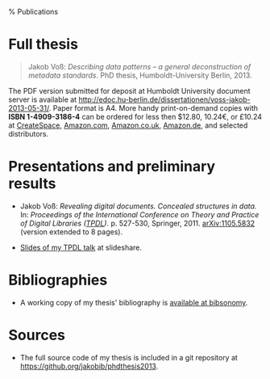 % Publications

# Full thesis

> Jakob Voß: *Describing data patterns – a general deconstruction of metadata standards*.
> PhD thesis, Humboldt-University Berlin, 2013.

The PDF version submitted for deposit at Humboldt University document server is
available at <http://edoc.hu-berlin.de/dissertationen/voss-jakob-2013-05-31/>.
Paper format is A4. More handy print-on-demand copies with **ISBN
1-4909-3186-4** can be ordered for less then $12.80, 10.24€, or £10.24 at
[CreateSpace](https://www.createspace.com/4351505), 
[Amazon.com](http://amzn.com/1490931864),
[Amazon.co.uk](http://amazon.co.uk/dp/1490931864/),
[Amazon.de](http://amazon.de/dp/1490931864/), 
and selected distributors.

# Presentations and preliminary results

* Jakob Voß: *Revealing digital documents. Concealed structures in data.* 
  In: *Proceedings of the International Conference on Theory and Practice of Digital Libraries ([TPDL](http://www.tpdl2011.org/)).* 
  p\. 527-530, Springer, 2011. 
  [arXiv:1105.5832](http://arxiv.org/abs/1105.5832) (version extended to 8 pages).

* [Slides of my TPDL talk](http://www.slideshare.net/nichtich/revealing-digital-documents-concealed-structures-in-data) at slideshare.

# Bibliographies

* A working copy of my thesis' bibliography is [available at bibsonomy](http://www.bibsonomy.org/user/voj).
 
# Sources

* The full source code of my thesis is included in a git repository at
  <https://github.org/jakobib/phdthesis2013>.

